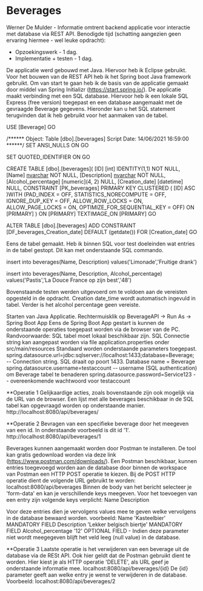 # Beverages

Werner De Mulder - Informatie omtrent backend applicatie voor interactie met database via REST API.
Benodigde tijd (schatting aangezien geen ervaring hiermee - wel leuke opdracht): 
- Opzoekingswerk - 1 dag.
- Implementatie + testen - 1 dag.


De applicatie werd gebouwd met Java. Hiervoor heb ik Eclipse gebruikt.
Voor het bouwen van de REST API heb ik het Spring boot Java framework gebruikt.
Om van start te gaan heb ik de basis van de applicatie gemaakt door middel van Spring Initializr (https://start.spring.io/).
De applicatie maakt verbinding met een SQL database. Hiervoor heb ik een lokale SQL Express (free version) toegepast en een database aangemaakt met de gevraagde Beverage gegevens.
Hieronder kan u het SQL statement terugvinden dat ik heb gebruikt voor het aanmaken van de tabel.


USE [Beverage]
GO

/****** Object:  Table [dbo].[beverages]    Script Date: 14/06/2021 16:59:00 ******/
SET ANSI_NULLS ON
GO

SET QUOTED_IDENTIFIER ON
GO

CREATE TABLE [dbo].[beverages](
	[ID] [int] IDENTITY(1,1) NOT NULL,
	[Name] [nvarchar](50) NOT NULL,
	[Description] [nvarchar](max) NOT NULL,
	[Alcohol_percentage] [numeric](4, 2) NULL,
	[Creation_date] [datetime] NULL,
 CONSTRAINT [PK_beverages] PRIMARY KEY CLUSTERED 
(
	[ID] ASC
)WITH (PAD_INDEX = OFF, STATISTICS_NORECOMPUTE = OFF, IGNORE_DUP_KEY = OFF, ALLOW_ROW_LOCKS = ON, ALLOW_PAGE_LOCKS = ON, OPTIMIZE_FOR_SEQUENTIAL_KEY = OFF) ON [PRIMARY]
) ON [PRIMARY] TEXTIMAGE_ON [PRIMARY]
GO

ALTER TABLE [dbo].[beverages] ADD  CONSTRAINT [DF_beverages_Creation_date]  DEFAULT (getdate()) FOR [Creation_date]
GO


Eens de tabel gemaakt. Heb ik binnen SQL voor test doeleinden wat entries in de tabel gestopt.
Dit kan met onderstaande SQL commando.
  
  insert into beverages(Name, Description)
  values('Limonade','Fruitige drank')

  insert into beverages(Name, Description, Alcohol_percentage)
  values('Pastis','La Douce France op zijn best','48')
  
Bovenstaande testen werden uitgevoerd om te voldoen aan de vereisten opgesteld in de opdracht. Creation date_time wordt automatisch ingevuld in tabel. Verder is het alcohol percentage geen vereiste.


Starten van Java Applicatie.
Rechtermuisklik op BeverageAPI -> Run As -> Spring Boot App
Eens de Spring Boot App gestart is kunnen de onderstaande operaties toegepast worden via de browser van de PC.
Randvoorwaarde: SQL tabel moet lokaal beschikbaar zijn. 
SQL Connectie string kan aangepast worden via file application.properties onder src/main/resources
Standaard worden onderstaande parameters toegepast.
	spring.datasource.url=jdbc:sqlserver://localhost:1433;database=Beverage;		-- Connection string. SQL draait op poort 1433. Database name = Beverage
	spring.datasource.username=testaccount							-- username (SQL authentication) om Beverage tabel te benaderen
	spring.datasource.password=Service123							-- overeenkomende wachtwoord voor testaccount


**Operatie 1
Gelijkaardige acties, zoals bovenstaande zijn ook mogelijk via de URL van de browser.
Een lijst met alle beverages beschikbaar in de SQL tabel kan opgevraagd worden op onderstaande manier.
http://localhost:8080/api/beverages/


**Operatie 2
Bevragen van een specifieke beverage door het meegeven van een id. In onderstaande voorbeeld is dit id '1'.
http://localhost:8080/api/beverages/1

Beverages kunnen aangemaakt worden door Postman te installeren. De tool kan gratis gedownload worden via deze link (https://www.postman.com/downloads/).
Een Postman beschikbaar, kunnen entries toegevoegd worden aan de database door binnen de workspace van Postman een HTTP POST operatie te kiezen.
Bij de POST HTTP operatie dient de volgende URL gebruikt te worden:
localhost:8080/api/beverages
Binnen de body van het bericht selecteer je 'form-data' en kan je verschillende keys meegeven.
Voor het toevoegen van een entry zijn volgende keys verplicht:
Name
Description

Voor deze entries dien je vervolgens values mee te geven welke vervolgens in de database bewaard worden.
voorbeeld:
Name				        'Kasteelbier'						      MANDATORY FIELD
Description			    'Lekker belgisch biertje'			MANDATORY FIELD
Alcohol_percentage	'12'								          OPTIONAL FIELD - Indien deze parameter niet wordt meegegeven blijft het veld leeg (null value) in de database.


**Operatie 3
Laatste operatie is het verwijderen van een beverage uit de database via de RESt API.
Ook hier geldt dat de Postman gebruikt dient te worden.
Hier kiest je als HTTP operatie 'DELETE', als URL geef je onderstaande informatie mee.
localhost:8080/api/beverages/{id}
De {id} parameter geeft aan welke entry je wenst te verwijderen in de database.
Voorbeeld: localhost:8080/api/beverages/2









